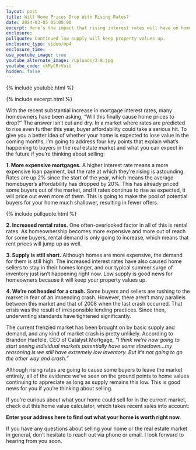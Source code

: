 ```yaml
---
layout: post
title: Will Home Prices Drop With Rising Rates?
date: 2024-03-05 05:00:00
excerpt: Here’s the impact that rising interest rates will have on home prices.
enclosure:
pullquote: Continued low supply will keep property values up.
enclosure_type: video/mp4
enclosure_time:
use_youtube_image: true
youtube_alternate_image: /uploads/2-8.jpg
youtube_code: ckMyCRrVoiU
hidden: false
---
```

{% include youtube.html %}

{% include excerpt.html %}

With the recent substantial increase in mortgage interest rates, many homeowners have been asking, “Will this finally cause home prices to drop?” The answer isn’t cut and dry. In a market where rates are predicted to rise even further this year, buyer affordability could take a serious hit. To give you a better idea of whether your home is expected to lose value in the coming months, I’m going to address four key points that explain what’s happening to buyers in the real estate market and what you can expect in the future if you’re thinking about selling:

**1\. More expensive mortgages.** A higher interest rate means a more expensive loan payment, but the rate at which they’re rising is astounding. Rates are up 2% since the start of the year, which means the average homebuyer’s affordability has dropped by 20%. This has already priced some buyers out of the market, and if rates continue to rise as expected, it will price out even more of them. This is going to make the pool of potential buyers for your home much shallower, resulting in fewer offers.

{% include pullquote.html %}

**2\. Increased rental rates.** One often-overlooked factor in all of this is rental rates. As homeownership becomes more expensive and more out of reach for some buyers, rental demand is only going to increase, which means that rent prices will jump up as well.&nbsp;

**3\. Supply is still short.** Although homes are more expensive, the demand for them is still high. The increased interest rates have also caused home sellers to stay in their homes longer, and our typical summer surge of inventory just isn’t happening right now. Low supply is good news for homeowners because it will keep your property values up.

**4\. We’re not headed for a crash.** Some buyers and sellers are rushing to the market in fear of an impending crash. However, there aren’t many parallels between this market and that of 2008 when the last crash occurred. That crisis was the result of irresponsible lending practices. Since then, underwriting standards have tightened significantly.&nbsp;

The current frenzied market has been brought on by basic supply and demand, and any kind of market crash is pretty unlikely. According to Brandon Haefele, CEO of Catalyst Mortgage, *“I think we’re now going to start seeing individual markets potentially have some slowdown…my reasoning is we still have extremely low inventory. But it’s not going to go the other way and crash.”*

Although rising rates are going to cause some buyers to leave the market entirely, all of the evidence we’ve seen on the ground points to home values continuing to appreciate as long as supply remains this low. This is good news for you if you’re thinking about selling.

If you’re curious about what your home could sell for in the current market, check out this home value calculator, which takes recent sales into account:

**Enter your address here to find out what your home is worth right now.**

If you have any questions about selling your home or the real estate market in general, don’t hesitate to reach out via phone or email. I look forward to hearing from you soon.